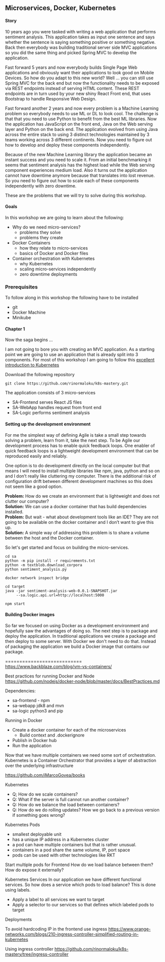 ## Microservices, Docker, Kubernetes

#### Story

10 years ago you were tasked with writing a web application that performs sentiment analysis. This application takes as input one sentence and says whether the sentence is saying something positive or something negative. Back then everybody was building traditional server side MVC applications so you did the same thing and picked Spring MVC to develop the application.

Fast forward 5 years and now everybody builds Single Page Web applications and obviously want their applications to look good on Mobile Devices. So how do you adapt to this new world? Well ... you can still use Spring MVC for the back end but now the functionality needs to be exposed via REST endpoints instead of serving HTML content. These REST endpoints are in turn used by your new shiny React Front end, that uses Bootstrap to handle Responsive Web Design.

Fast forward another 2 years and now every problem is a Machine Learning problem so everybody needs to use ML or DL to look cool. The challenge is that that you need to use Python to benefit from the best ML libraries. Now the application has JavaScript on the front end, Java on the Web serving layer and Python on the back end. The application evolved from using Java across the entire stack to using 3 distinct technologies maintained by 3 teams working across 3 different continents. Now you need to figure out how to develop and deploy these components independently.

Because of the new Machine Learning library the application became an instant success and you need to scale it. From an initial benchmarking it seems that sentiment analysis has the highest load while the Web serving component experiences medium load. Also it turns out the application cannot have downtime anymore because that translates into lost revenue. So you need to figure out how to scale each of these components independently with zero downtime.

These are the problems that we will try to solve during this workshop.

#### Goals
In this workshop we are going to learn about the following:
* Why do we need micro-services?
  * problems they solve
  * problems they create
* Docker Containers
  * how they relate to micro-services
  * basics of Docker and Docker files
* Container orchestration with Kubernetes
  * why Kubernetes  
  * scaling micro-services independently
  * zero downtime deployments

### Prerequisites
To follow along in this workshop the following have to be installed
* git
* Docker Machine
* Minikube

#### Chapter 1
Now the saga begins ...

I am not going to bore you with creating an MVC application. As a starting point we are going to use an application that is already split into 3 components. For most of this workshop I am going to follow this [excellent introduction to Kubernetes](https://medium.freecodecamp.org/learn-kubernetes-in-under-3-hours-a-detailed-guide-to-orchestrating-containers-114ff420e882)

Download the following repository

```
git clone https://github.com/rinormaloku/k8s-mastery.git
```

The application consists of 3 micro-services
* SA-Frontend serves React JS files
* SA-WebApp handles request from front end
* SA-Logic performs sentiment analysis


#### Setting up the development environment
For me the simplest way of defining Agile is take a small step towards solving a problem, learn from it, take the next step. To be Agile our development process has to enable quick feedback loops. One enabler of quick feedback loops is a lightweight development environment that can be reproduced easily and reliably.

One option is to do development directly on the local computer but that means I will need to install multiple libraries like npm, java, python and so on and I don’t really like cluttering my computer. There is the additional risk of configuration drift between different development machines so this does not seem like a good option.

**Problem:** How do we create an environment that is lightweight and does not clutter our computer?
<br/>
**Solution:** We can use a docker container that has build dependencies installed.
<br/>
**Problem:** But wait - what about  development tools like an IDE? They are not going to be available on the docker container and I don’t want to give this up.
<br/>
**Solution:** A simple way of addressing this problem is to share a volume between the host and the Docker container.

So let's get started and focus on building the micro-services.

```
cd sa
python -m pip install -r requirements.txt
python -m textblob.download_corpora
python sentiment_analysis.py

docker network inspect bridge

cd target
java -jar sentiment-analysis-web-0.0.1-SNAPSHOT.jar
     --sa.logic.api.url=http://localhost:5000

npm start     
```

#### Building Docker images

So far we focused on using Docker as a development environment and hopefully saw the advantages of doing so. The next step is to package and deploy the application. In traditional applications we create a package and then deploy to some server. With Docker we don't need to do that. Instead of packaging the application we build a Docker image that contains our package.

===========================
https://www.backblaze.com/blog/vm-vs-containers/

Best practices for running Docker and Node
https://github.com/nodejs/docker-node/blob/master/docs/BestPractices.md

Dependencies:
* sa-frontend - npm
* sa-webapp jdk8 and mvn
* sa-logic python3 and pip


Running in Docker
* Create a docker container for each of the microservices
  * Build context and .dockerignore
* Publish in Docker hub
* Run the application

Now that we have multiple containers we need some sort of orchestration.
Kubernetes is a Container Orchestrator that provides a layer of abstraction over the underlying infrastructure

https://github.com/iMarcoGovea/books

Kubernetes
* Q; How do we scale containers?
* Q: What if the server is full cannot run another container?
* Q: How do we balance the load between containers?
* Q: How do we do rolling updates? How we go back to a previous version if something goes wrong?

Kubernetes Pods
* smallest deployable unit
* has a unique IP address in a Kubernetes cluster
* a pod can have multiple containers but that is rather unusual.
* containers in a pod share the same volume, IP, port space
* pods can be used with other technologies like RKT

Start multiple pods for Frontend
How do we load balance between them?
How do expose it externally?

Kubernetes Services
In our application we have different functional services. So how does a service which pods to load balance? This is done using labels.
* Apply a label to all services we want to target
* Apply a selector to our services so that defines which labeled pods to target

Deployments

To avoid hardcoding IP in the frontend use ingress
 https://www.orange-networks.com/blogs/210-ingress-controller-simplified-routing-in-kubernetes

 Using ingress controller
 https://github.com/rinormaloku/k8s-mastery/tree/ingress-controller
